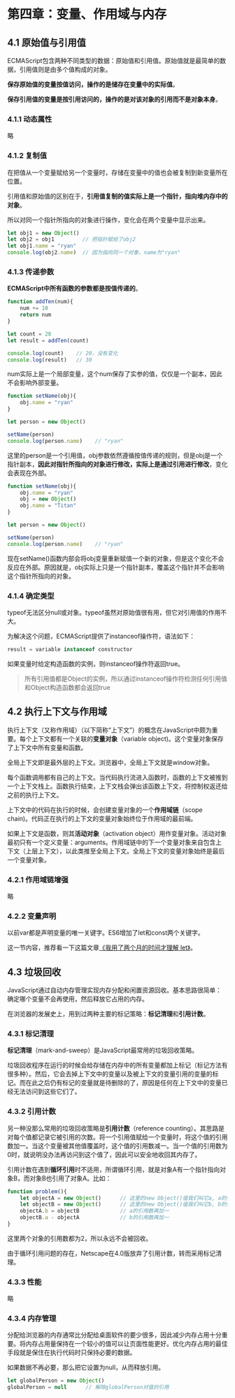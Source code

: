 # 第四章：变量、作用域与内存

## 4.1 原始值与引用值

ECMAScript包含两种不同类型的数据：原始值和引用值。原始值就是最简单的数据，引用值则是由多个值构成的对象。

**保存原始值的变量按值访问，操作的是储存在变量中的实际值**。

**保存引用值的变量是按引用访问的，操作的是对该对象的引用而不是对象本身**。

### 4.1.1 动态属性

略

### 4.1.2 复制值

在把值从一个变量赋给另一个变量时，存储在变量中的值也会被复制到新变量所在位置。

引用值和原始值的区别在于，**引用值复制的值实际上是一个指针，指向堆内存中的对象**。

所以对同一个指针所指向的对象进行操作，变化会在两个变量中显示出来。

```js
let obj1 = new Object()
let obj2 = obj1         // 把指针赋给了obj2
let obj1.name = "ryan"
console.log(obj2.name)  // 因为指向同一个对象，name为"ryan"
```



### 4.1.3 传递参数

**ECMAScript中所有函数的参数都是按值传递的**。

```js
function addTen(num){
    num += 10
    return num
}

let count = 20
let result = addTen(count)

console.log(count)    // 20，没有变化
console.log(result)   // 30
```

num实际上是一个局部变量，这个num保存了实参的值，仅仅是一个副本，因此不会影响外部变量。

```js
function setName(obj){
    obj.name = "ryan"
}

let person = new Object()

setName(person)
console.log(person.name)    // "ryan"
```

这里的person是一个引用值，obj参数依然遵循按值传递的规则，但是obj是一个指针副本，**因此对指针所指向的对象进行修改，实际上是通过引用进行修改**，变化会表现在外部。

```js
function setName(obj){
    obj.name = "ryan"
    obj = new Object()
    obj.name = "Titan"
}

let person = new Object()

setName(person)
console.log(person.name)    // "ryan"
```

现在setName()函数内部会将obj变量重新赋值一个新的对象，但是这个变化不会反应在外部。原因就是，obj实际上只是一个指针副本，覆盖这个指针并不会影响这个指针所指向的对象。



### 4.1.4 确定类型

typeof无法区分null或对象。typeof虽然对原始值很有用，但它对引用值的作用不大。

为解决这个问题，ECMAScript提供了instanceof操作符，语法如下：

```js
result = variable instanceof constructor
```

如果变量时给定构造函数的实例，则instanceof操作符返回true。

> 所有引用值都是Object的实例，所以通过instanceof操作符检测任何引用值和Object构造函数都会返回true



## 4.2 执行上下文与作用域

执行上下文（又称作用域）（以下简称“上下文”）的概念在JavaScript中颇为重要。每个上下文都有一个关联的**变量对象**（variable object)。这个变量对象保存了上下文中所有变量和函数。

全局上下文即是最外层的上下文。浏览器中，全局上下文就是window对象。

每个函数调用都有自己的上下文。当代码执行流进入函数时，函数的上下文被推到一个上下文栈上。函数执行结束，上下文栈会弹出该函数上下文，将控制权返还给之前的执行上下文。

上下文中的代码在执行的时候，会创建变量对象的一个**作用域链**（scope chain)。代码正在执行的上下文的变量对象始终位于作用域的最前端。

如果上下文是函数，则其**活动对象**（activation object）用作变量对象。活动对象最初只有一个定义变量：arguments。作用域链中的下一个变量对象来自包含上下文（上层上下文），以此类推至全局上下文。全局上下文的变量对象始终是最后一个变量对象。

### 4.2.1 作用域链增强

略

### 4.2.2 变量声明

以前var都是声明变量的唯一关键字。ES6增加了let和const两个关键字。

这一节内容，推荐看一下这篇文章[《我用了两个月的时间才理解 let》](https://zhuanlan.zhihu.com/p/28140450)。



## 4.3 垃圾回收

JavaScript通过自动内存管理实现内存分配和闲置资源回收。基本思路很简单：确定哪个变量不会再使用，然后释放它占用的内存。

在浏览器的发展史上，用到过两种主要的标记策略：**标记清理**和**引用计数**。

### 4.3.1 标记清理

**标记清理**（mark-and-sweep）是JavaScript最常用的垃圾回收策略。

垃圾回收程序在运行的时候会给存储在内存中的所有变量都加上标记（标记方法有很多种）。然后，它会去掉上下文中的变量以及被上下文的变量引用的变量的标记。而在此之后仍有标记的变量就是待删除的了，原因是任何在上下文中的变量已经无法访问到这些它们了。



 ### 4.3.2 引用计数

另一种没那么常用的垃圾回收策略是**引用计数**（reference counting）。其思路是对每个值都记录它被引用的次数。将一个引用值赋给一个变量时，将这个值的引用数加一。当这个变量被其他值覆盖时，这个值的引用数减一。当一个值的引用数为0时，就说明没办法再访问到这个值了，因此可以安全地收回其内存了。

引用计数在遇到**循环引用**时不适用，所谓循环引用，就是对象A有一个指针指向对象B，而对象B也引用了对象A。比如：

```js
function problem(){
    let objectA = new Object()      // 这里的new Object()值我们叫它a, a的引用数加一
    let objectB = new Object()      // 这里的new Object()值我们叫它b, b的引用数加一
    objectA.b = objectB             // a的引用数再加一
    objectB.a - objectA             // b的引用数再加一
}
```

这里两个对象的引用数都为2，所以永远不会被回收。

由于循环引用问题的存在，Netscape在4.0版放弃了引用计数，转而采用标记清理。



### 4.3.3 性能

略



### 4.3.4 内存管理

分配给浏览器的内存通常比分配给桌面软件的要少很多，因此减少内存占用十分重要。将内存占用量保持在一个较小的值可以让页面性能更好。优化内存占用的最佳手段就是保住在执行代码时只保持必要的数据。

如果数据不再必要，那么把它设置为null，从而释放引用。

```js
let globalPerson = new Object()
globalPerson = null      // 解除globalPerson对值的引用
```



